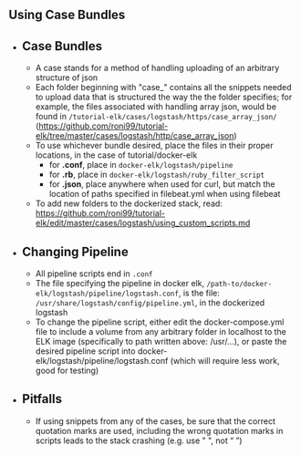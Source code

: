 ## Using Case Bundles ##

- ## Case Bundles ##
	- A case stands for a method of handling uploading of an arbitrary structure of json
	- Each folder beginning with "case_" contains all the snippets needed to upload data that is structured the way the the folder specifies; for example, the files associated with handling array json, would be found in `/tutorial-elk/cases/logstash/https/case_array_json/` (https://github.com/roni99/tutorial-elk/tree/master/cases/logstash/http/case_array_json)
	- To use whichever bundle desired, place the files in their proper locations, in the case of tutorial/docker-elk
		- for **.conf**, place in `docker-elk/logstash/pipeline`
		- for **.rb**, place in `docker-elk/logstash/ruby_filter_script`
		- for **.json**, place anywhere when used for curl, but match the location of paths specified in filebeat.yml when using filebeat
	- To add new folders to the dockerized stack, read: https://github.com/roni99/tutorial-elk/edit/master/cases/logstash/using_custom_scripts.md

- ## Changing Pipeline ##
	- All pipeline scripts end in `.conf`
	- The file specifying the pipeline in docker elk,  `/path-to/docker-elk/logstash/pipeline/logstash.conf`, is the file: `/usr/share/logstash/config/pipeline.yml`, in the dockerized logstash
	- To change the pipeline script, either edit the docker-compose.yml file to include a volume from any arbitrary folder in localhost to the ELK image (specifically to path written above: /usr/...), or paste the desired pipeline script into docker-elk/logstash/pipeline/logstash.conf (which will require less work, good for testing)

- ## Pitfalls ##
	- If using snippets from any of the cases, be sure that the correct quotation marks are used, including the wrong quotation marks in scripts leads to the stack crashing (e.g. use " ", not “ ”)
